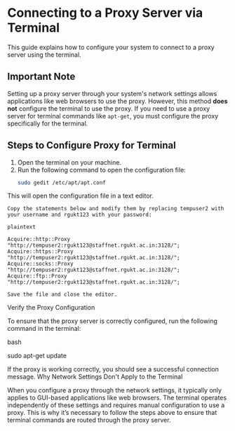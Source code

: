 # Connecting to a Proxy Server via Terminal

This guide explains how to configure your system to connect to a proxy server using the terminal.

## Important Note

Setting up a proxy server through your system's network settings allows applications like web browsers to use the proxy. However, this method **does not** configure the terminal to use the proxy. If you need to use a proxy server for terminal commands like `apt-get`, you must configure the proxy specifically for the terminal.

## Steps to Configure Proxy for Terminal

1. Open the terminal on your machine.
2. Run the following command to open the configuration file:
   ```bash
   sudo gedit /etc/apt/apt.conf

This will open the configuration file in a text editor.

    Copy the statements below and modify them by replacing tempuser2 with your username and rgukt123 with your password:

    plaintext

    Acquire::http::Proxy "http://tempuser2:rgukt123@staffnet.rgukt.ac.in:3128/";
    Acquire::https::Proxy "http://tempuser2:rgukt123@staffnet.rgukt.ac.in:3128/";
    Acquire::socks::Proxy "http://tempuser2:rgukt123@staffnet.rgukt.ac.in:3128/";
    Acquire::ftp::Proxy "http://tempuser2:rgukt123@staffnet.rgukt.ac.in:3128/";

    Save the file and close the editor.

Verify the Proxy Configuration

To ensure that the proxy server is correctly configured, run the following command in the terminal:

bash

sudo apt-get update

If the proxy is working correctly, you should see a successful connection message.
Why Network Settings Don't Apply to the Terminal

When you configure a proxy through the network settings, it typically only applies to GUI-based applications like web browsers. The terminal operates independently of these settings and requires manual configuration to use a proxy. This is why it’s necessary to follow the steps above to ensure that terminal commands are routed through the proxy server.
